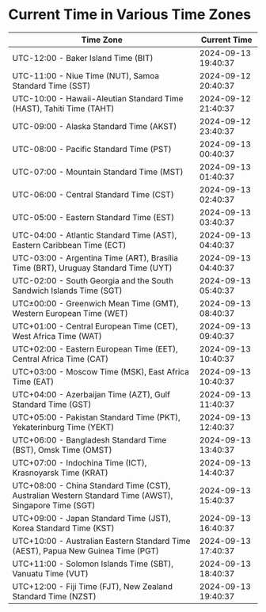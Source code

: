 # Current Time in Various Time Zones

| Time Zone | Current Time |
|-----------|--------------|
| UTC-12:00 - Baker Island Time (BIT) | 2024-09-13 19:40:37 |
| UTC-11:00 - Niue Time (NUT), Samoa Standard Time (SST) | 2024-09-12 20:40:37 |
| UTC-10:00 - Hawaii-Aleutian Standard Time (HAST), Tahiti Time (TAHT) | 2024-09-12 21:40:37 |
| UTC-09:00 - Alaska Standard Time (AKST) | 2024-09-12 23:40:37 |
| UTC-08:00 - Pacific Standard Time (PST) | 2024-09-13 00:40:37 |
| UTC-07:00 - Mountain Standard Time (MST) | 2024-09-13 01:40:37 |
| UTC-06:00 - Central Standard Time (CST) | 2024-09-13 02:40:37 |
| UTC-05:00 - Eastern Standard Time (EST) | 2024-09-13 03:40:37 |
| UTC-04:00 - Atlantic Standard Time (AST), Eastern Caribbean Time (ECT) | 2024-09-13 04:40:37 |
| UTC-03:00 - Argentina Time (ART), Brasília Time (BRT), Uruguay Standard Time (UYT) | 2024-09-13 04:40:37 |
| UTC-02:00 - South Georgia and the South Sandwich Islands Time (SGT) | 2024-09-13 05:40:37 |
| UTC±00:00 - Greenwich Mean Time (GMT), Western European Time (WET) | 2024-09-13 08:40:37 |
| UTC+01:00 - Central European Time (CET), West Africa Time (WAT) | 2024-09-13 09:40:37 |
| UTC+02:00 - Eastern European Time (EET), Central Africa Time (CAT) | 2024-09-13 10:40:37 |
| UTC+03:00 - Moscow Time (MSK), East Africa Time (EAT) | 2024-09-13 10:40:37 |
| UTC+04:00 - Azerbaijan Time (AZT), Gulf Standard Time (GST) | 2024-09-13 11:40:37 |
| UTC+05:00 - Pakistan Standard Time (PKT), Yekaterinburg Time (YEKT) | 2024-09-13 12:40:37 |
| UTC+06:00 - Bangladesh Standard Time (BST), Omsk Time (OMST) | 2024-09-13 13:40:37 |
| UTC+07:00 - Indochina Time (ICT), Krasnoyarsk Time (KRAT) | 2024-09-13 14:40:37 |
| UTC+08:00 - China Standard Time (CST), Australian Western Standard Time (AWST), Singapore Time (SGT) | 2024-09-13 15:40:37 |
| UTC+09:00 - Japan Standard Time (JST), Korea Standard Time (KST) | 2024-09-13 16:40:37 |
| UTC+10:00 - Australian Eastern Standard Time (AEST), Papua New Guinea Time (PGT) | 2024-09-13 17:40:37 |
| UTC+11:00 - Solomon Islands Time (SBT), Vanuatu Time (VUT) | 2024-09-13 18:40:37 |
| UTC+12:00 - Fiji Time (FJT), New Zealand Standard Time (NZST) | 2024-09-13 19:40:37 |
